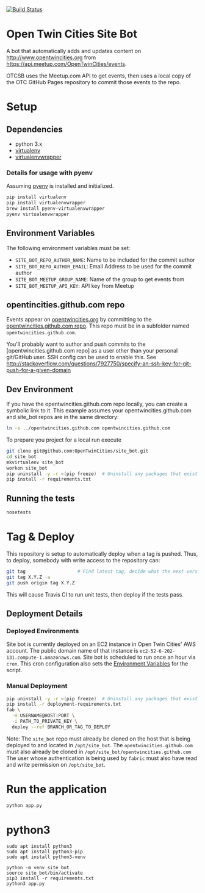 [![Build Status](https://travis-ci.org/OpenTwinCities/site_bot.svg?branch=master)](https://travis-ci.org/OpenTwinCities/site_bot)

Open Twin Cities Site Bot
=========================

A bot that automatically adds and updates content on <http://www.opentwincities.org> from https://api.meetup.com/OpenTwinCities/events.

OTCSB uses the Meetup.com API to get events, then uses a local copy of the OTC GitHub Pages repository to commit those events to the repo.

# Setup

## Dependencies

- python 3.x
- [virtualenv](https://virtualenv.readthedocs.org/en/latest/)
- [virtualenvwrapper](https://virtualenvwrapper.readthedocs.io/en/latest/)

### Details for usage with pyenv
Assuming [pyenv](https://github.com/pyenv/pyenv) is installed and initialized.

```bash
pip install virtualenv
pip install virtualenvwrapper
brew install pyenv-virtualenvwrapper
pyenv virtualenvwrapper
```

## Environment Variables

The following environment variables must be set:

- `SITE_BOT_REPO_AUTHOR_NAME`: Name to be included for the commit author
- `SITE_BOT_REPO_AUTHOR_EMAIL`: Email Address to be used for the commit author
- `SITE_BOT_MEETUP_GROUP_NAME`: Name of the group to get events from
- `SITE_BOT_MEETUP_API_KEY`: API key from Meetup

## opentincities.github.com repo

Events appear on [opentwincities.org](https://www.opentwincities.com) by committing to the [opentwincities.github.com repo](https://github.com/OpenTwinCities/opentwincities.github.com). This repo must be in a subfolder named `opentwincities.github.com`.

You'll probably want to author and push commits to the [opentwincities.github.com repo] as a user other than your
personal git/GitHub user. SSH config can be used to enable this. See
<http://stackoverflow.com/questions/7927750/specify-an-ssh-key-for-git-push-for-a-given-domain>

## Dev Environment
If you have the opentwincities.github.com repo locally, you can create a symbolic link to it. This example assumes your opentwincities.github.com and site_bot repos are in the same directory:
```bash
ln -s ../opentwincities.github.com opentwincities.github.com
```

To prepare you project for a local run execute
```bash
git clone git@github.com:OpenTwinCities/site_bot.git
cd site_bot
mkvirtualenv site_bot
workon site_bot
pip uninstall -y -r <(pip freeze)  # Uninstall any packages that exist in the virtualenv
pip install -r requirements.txt
```

## Running the tests

```bash
nosetests
```


# Tag & Deploy

This repository is setup to automatically deploy when a tag is pushed. Thus, to deploy, somebody
with write access to the repository can:

```bash
git tag                   # Find latest tag, decide what the next version should be based on SemVar
git tag X.Y.Z -a
git push origin tag X.Y.Z
```

This will cause Travis CI to run unit tests, then deploy if the tests pass.

## Deployment Details

### Deployed Environments

Site bot is currently deployed on an EC2 instance in Open Twin Cities' AWS account. The public
domain name of that instance is `ec2-52-6-202-131.compute-1.amazonaws.com`. Site bot is scheduled
to run once an hour via `cron`. This cron configuration also sets the
[Environment Variables](#environment-variables) for the script.


### Manual Deployment

```bash
pip uninstall -y -r <(pip freeze)  # Uninstall any packages that exist in the virtualenv
pip install -r deployment-requirements.txt
fab \
  -H USERNAME@HOST:PORT \
  -i PATH_TO_PRIVATE_KEY \
  deploy --ref BRANCH_OR_TAG_TO_DEPLOY
```

Note: The `site_bot` repo must already be cloned on the host that is being deployed to and located in
`/opt/site_bot`. The `opentwincities.github.com` must also already be cloned in
`/opt/site_bot/opentwincities.github.com` The user whose authentication is being used by `fabric`
must also have read and write permission on `/opt/site_bot`.

# Run the application
```bash
python app.py
```

# python3
```
sudo apt install python3
sudo apt install python3-pip
sudo apt install python3-venv

python -m venv site_bot
source site_bot/bin/activate
pip3 install -r requirements.txt
python3 app.py
```
